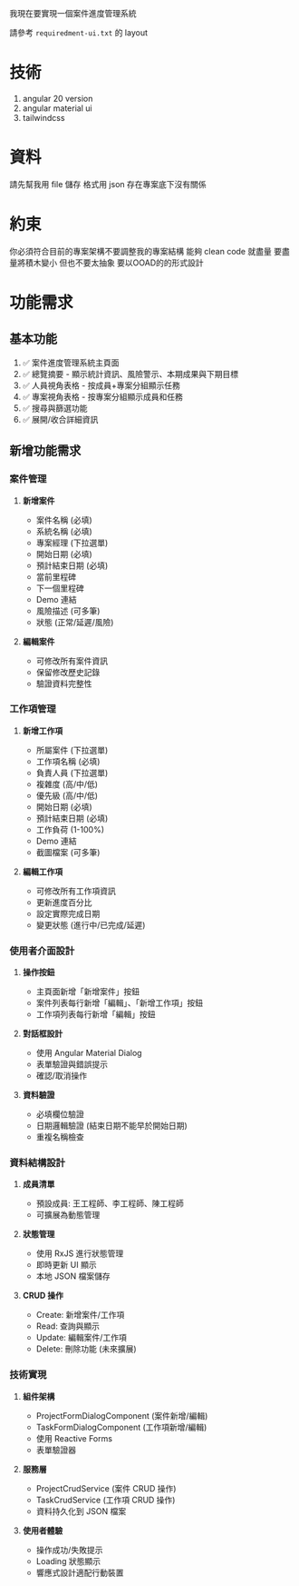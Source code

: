 我現在要實現一個案件進度管理系統

請參考 `requiredment-ui.txt` 的 layout

# 技術
1. angular 20 version
2. angular material ui
3. tailwindcss

# 資料
請先幫我用 file 儲存
格式用 json 
存在專案底下沒有關係

# 約束
你必須符合目前的專案架構不要調整我的專案結構
能夠 clean code 就盡量
要盡量將積木變小
但也不要太抽象
要以OOAD的的形式設計

# 功能需求

## 基本功能
1. ✅ 案件進度管理系統主頁面
2. ✅ 總覽摘要 - 顯示統計資訊、風險警示、本期成果與下期目標
3. ✅ 人員視角表格 - 按成員+專案分組顯示任務
4. ✅ 專案視角表格 - 按專案分組顯示成員和任務
5. ✅ 搜尋與篩選功能
6. ✅ 展開/收合詳細資訊

## 新增功能需求

### 案件管理
1. **新增案件**
   - 案件名稱 (必填)
   - 系統名稱 (必填)
   - 專案經理 (下拉選單)
   - 開始日期 (必填)
   - 預計結束日期 (必填)
   - 當前里程碑
   - 下一個里程碑
   - Demo 連結
   - 風險描述 (可多筆)
   - 狀態 (正常/延遲/風險)

2. **編輯案件**
   - 可修改所有案件資訊
   - 保留修改歷史記錄
   - 驗證資料完整性

### 工作項管理
1. **新增工作項**
   - 所屬案件 (下拉選單)
   - 工作項名稱 (必填)
   - 負責人員 (下拉選單)
   - 複雜度 (高/中/低)
   - 優先級 (高/中/低)
   - 開始日期 (必填)
   - 預計結束日期 (必填)
   - 工作負荷 (1-100%)
   - Demo 連結
   - 截圖檔案 (可多筆)

2. **編輯工作項**
   - 可修改所有工作項資訊
   - 更新進度百分比
   - 設定實際完成日期
   - 變更狀態 (進行中/已完成/延遲)

### 使用者介面設計
1. **操作按鈕**
   - 主頁面新增「新增案件」按鈕
   - 案件列表每行新增「編輯」、「新增工作項」按鈕
   - 工作項列表每行新增「編輯」按鈕

2. **對話框設計**
   - 使用 Angular Material Dialog
   - 表單驗證與錯誤提示
   - 確認/取消操作

3. **資料驗證**
   - 必填欄位驗證
   - 日期邏輯驗證 (結束日期不能早於開始日期)
   - 重複名稱檢查

### 資料結構設計
1. **成員清單**
   - 預設成員: 王工程師、李工程師、陳工程師
   - 可擴展為動態管理

2. **狀態管理**
   - 使用 RxJS 進行狀態管理
   - 即時更新 UI 顯示
   - 本地 JSON 檔案儲存

3. **CRUD 操作**
   - Create: 新增案件/工作項
   - Read: 查詢與顯示
   - Update: 編輯案件/工作項
   - Delete: 刪除功能 (未來擴展)

### 技術實現
1. **組件架構**
   - ProjectFormDialogComponent (案件新增/編輯)
   - TaskFormDialogComponent (工作項新增/編輯)
   - 使用 Reactive Forms
   - 表單驗證器

2. **服務層**
   - ProjectCrudService (案件 CRUD 操作)
   - TaskCrudService (工作項 CRUD 操作)
   - 資料持久化到 JSON 檔案

3. **使用者體驗**
   - 操作成功/失敗提示
   - Loading 狀態顯示
   - 響應式設計適配行動裝置
